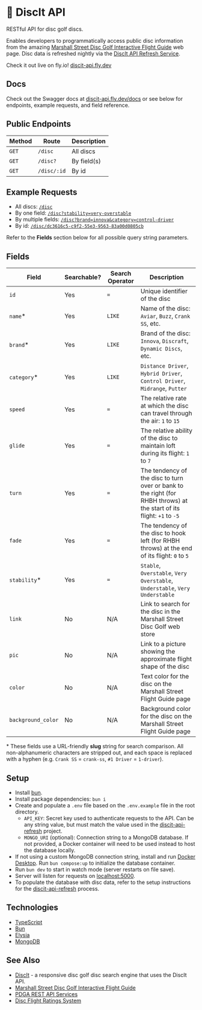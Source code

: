 # 🥏 DiscIt API

RESTful API for disc golf discs.

Enables developers to programmatically access public disc information from the amazing [Marshall Street Disc Golf Interactive Flight Guide](https://www.marshallstreetdiscgolf.com/flightguide) web page. Disc data is refreshed nightly via the [DiscIt API Refresh Service](https://github.com/cdleveille/discit-api-refresh).

Check it out live on fly.io! [discit-api.fly.dev](https://discit-api.fly.dev)

## Docs

Check out the Swagger docs at [discit-api.fly.dev/docs](https://discit-api.fly.dev/docs) or see below for endpoints, example requests, and field reference.

## Public Endpoints

| Method | Route       | Description |
| ------ | ----------- | ----------- |
| `GET`  | `/disc`     | All discs   |
| `GET`  | `/disc?`    | By field(s) |
| `GET`  | `/disc/:id` | By id       |

## Example Requests

-   All discs: [`/disc`](https://discit-api.fly.dev/disc)
-   By one field: [`/disc?stability=very-overstable`](https://discit-api.fly.dev/disc?stability=very-overstable)
-   By multiple fields: [`/disc?brand=innova&category=control-driver`](https://discit-api.fly.dev/disc?brand=innova&category=control-driver)
-   By id: [`/disc/dc3616c5-c9f2-55e3-9563-83a00d0805cb`](https://discit-api.fly.dev/disc/dc3616c5-c9f2-55e3-9563-83a00d0805cb)

Refer to the **Fields** section below for all possible query string parameters.

## Fields

| Field              | Searchable? | Search Operator | Description                                                                                                           |
| ------------------ | ----------- | --------------- | --------------------------------------------------------------------------------------------------------------------- |
| `id`               | Yes         | `=`             | Unique identifier of the disc                                                                                         |
| `name`\*           | Yes         | `LIKE`          | Name of the disc: `Aviar`, `Buzz`, `Crank SS`, etc.                                                                   |
| `brand`\*          | Yes         | `LIKE`          | Brand of the disc: `Innova`, `Discraft`, `Dynamic Discs`, etc.                                                        |
| `category`\*       | Yes         | `LIKE`          | `Distance Driver`, `Hybrid Driver`, `Control Driver`, `Midrange`, `Putter`                                            |
| `speed`            | Yes         | `=`             | The relative rate at which the disc can travel through the air: `1` to `15`                                           |
| `glide`            | Yes         | `=`             | The relative ability of the disc to maintain loft during its flight: `1` to `7`                                       |
| `turn`             | Yes         | `=`             | The tendency of the disc to turn over or bank to the right (for RHBH throws) at the start of its flight: `+1` to `-5` |
| `fade`             | Yes         | `=`             | The tendency of the disc to hook left (for RHBH throws) at the end of its flight: `0` to `5`                          |
| `stability`\*      | Yes         | `=`             | `Stable`, `Overstable`, `Very Overstable`, `Understable`, `Very Understable`                                          |
| `link`             | No          | N/A             | Link to search for the disc in the Marshall Street Disc Golf web store                                                |
| `pic`              | No          | N/A             | Link to a picture showing the approximate flight shape of the disc                                                    |
| `color`            | No          | N/A             | Text color for the disc on the Marshall Street Flight Guide page                                                      |
| `background_color` | No          | N/A             | Background color for the disc on the Marshall Street Flight Guide page                                                |

\* These fields use a URL-friendly **slug** string for search comparison. All non-alphanumeric characters are stripped out, and each space is replaced with a hyphen (e.g. `Crank SS` = `crank-ss`, `#1 Driver` = `1-driver`).

## Setup

-   Install [bun](https://bun.sh).
-   Install package dependencies: `bun i`
-   Create and populate a `.env` file based on the `.env.example` file in the root directory.
    -   `API_KEY`: Secret key used to authenticate requests to the API. Can be any string value, but must match the value used in the [discit-api-refresh](https://github.com/cdleveille/discit-api-refresh) project.
    -   `MONGO_URI` (optional): Connection string to a MongoDB database. If not provided, a Docker container will need to be used instead to host the database locally.
-   If not using a custom MongoDB connection string, install and run [Docker Desktop](https://www.docker.com/products/docker-desktop). Run `bun compose:up` to initialize the database container.
-   Run `bun dev` to start in watch mode (server restarts on file save).
-   Server will listen for requests on [localhost:5000](http://localhost:5000).
-   To populate the database with disc data, refer to the setup instructions for the [discit-api-refresh](https://github.com/cdleveille/discit-api-refresh) process.

## Technologies

-   [TypeScript](https://www.typescriptlang.org)
-   [Bun](https://bun.sh/)
-   [Elysia](https://elysiajs.com)
-   [MongoDB](https://www.mongodb.com)

## See Also

-   [DiscIt](https://github.com/cdleveille/discit) - a responsive disc golf disc search engine that uses the DiscIt API.
-   [Marshall Street Disc Golf Interactive Flight Guide](https://www.marshallstreetdiscgolf.com/flightguide)
-   [PDGA REST API Services](https://www.pdga.com/dev/api/rest/v1/services)
-   [Disc Flight Ratings System](https://www.innovadiscs.com/home/disc-golf-faq/flight-ratings-system)
